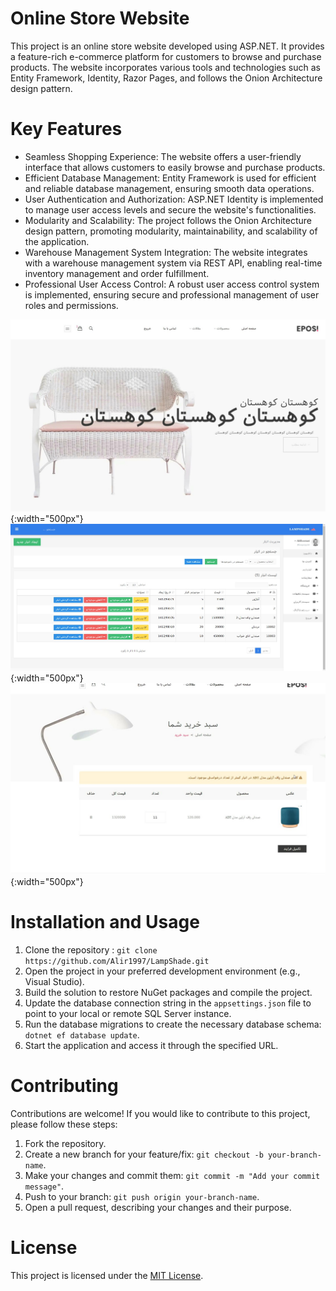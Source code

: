 # Online Store Website

This project is an online store website developed using ASP.NET. It provides a feature-rich e-commerce platform for customers to browse and purchase products. The website incorporates various tools and technologies such as Entity Framework, Identity, Razor Pages, and follows the Onion Architecture design pattern.

# Key Features

- Seamless Shopping Experience: The website offers a user-friendly interface that allows customers to easily browse and purchase products.
- Efficient Database Management: Entity Framework is used for efficient and reliable database management, ensuring smooth data operations.
- User Authentication and Authorization: ASP.NET Identity is implemented to manage user access levels and secure the website's functionalities.
- Modularity and Scalability: The project follows the Onion Architecture design pattern, promoting modularity, maintainability, and scalability of the application.
- Warehouse Management System Integration: The website integrates with a warehouse management system via REST API, enabling real-time inventory management and order fulfillment.
- Professional User Access Control: A robust user access control system is implemented, ensuring secure and professional management of user roles and permissions.


![Alt Text](./Screenshots/Screenshot1.jpg){:width="500px"}
![Alt Text](./Screenshots/Screenshot2.jpg){:width="500px"}
![Alt Text](./Screenshots/Screenshot3.jpg){:width="500px"}

# Installation and Usage

1. Clone the repository : `git clone https://github.com/Alir1997/LampShade.git`
2. Open the project in your preferred development environment (e.g., Visual Studio).
3. Build the solution to restore NuGet packages and compile the project.
4. Update the database connection string in the `appsettings.json` file to point to your local or remote SQL Server instance.
5. Run the database migrations to create the necessary database schema: `dotnet ef database update`.
6. Start the application and access it through the specified URL.

# Contributing

Contributions are welcome! If you would like to contribute to this project, please follow these steps:

1. Fork the repository.
2. Create a new branch for your feature/fix: `git checkout -b your-branch-name`.
3. Make your changes and commit them: `git commit -m "Add your commit message"`.
4. Push to your branch: `git push origin your-branch-name`.
5. Open a pull request, describing your changes and their purpose.

# License

This project is licensed under the [MIT License](LICENSE).



